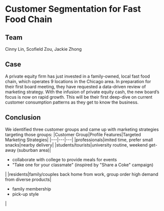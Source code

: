 # Customer Segmentation for Fast Food Chain

## Team

Cinny Lin, Scofield Zou, Jackie Zhong

## Case

A private equity firm has just invested in a family-owned, local fast food chain, which operates 9 locations in the Chicago area. In preparation for their first board meeting, they have requested a data-driven review of marketing strategy. With the infusion of private equity cash, the new board’s focus is now on rapid growth. This will be their first deep-dive on current customer consumption patterns as they get to know the business.

## Conclusion

We identified three customer groups and came up with marketing strategies targeting those groups:
|Customer Group|Profile Features|Targeted Marketing Strategies|
|---|---|---|
|professionals|imited time, prefer small snacks|nearby delivery|
|students/tourists|university routine, weekend get-away (suburban area)|<ul><li>collaborate with college to provide meals for events</li><li>"Take one for your classmate" (inspired by "Share a Coke" campaign)</li></ul>|
|residents|family/couples back home from work, group order high demand from diverse products|<ul><li>family membership</li><li>pick-up style</li></ul>|
